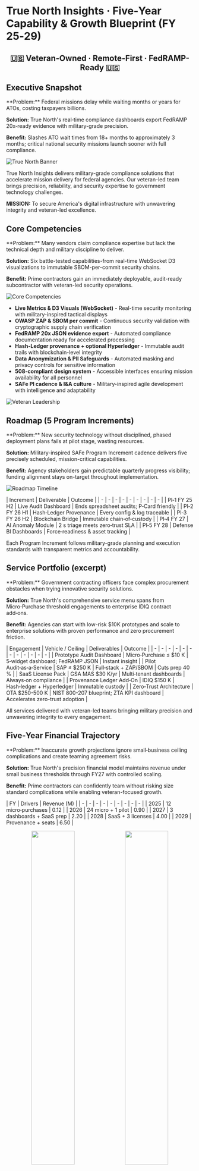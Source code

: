 # True North Insights · Five‑Year Capability & Growth Blueprint (FY 25‑29)

<div align='center'><h2>🇺🇸 Veteran-Owned · Remote-First · FedRAMP-Ready 🇺🇸</h2></div>

## Executive Snapshot

<div class='psb-box'>
<span class='problem'>**Problem:** </span>Federal missions delay while waiting months or years for ATOs, costing taxpayers billions.

<span class='solution'>**Solution:** </span>True North's real‑time compliance dashboards export FedRAMP 20x‑ready evidence with military-grade precision.

<span class='benefit'>**Benefit:** </span>Slashes ATO wait times from 18+ months to approximately 3 months; critical national security missions launch sooner with full compliance.
</div>

![True North Banner](charts/tni_banner.png)

True North Insights delivers military-grade compliance solutions that accelerate mission delivery for federal agencies. Our veteran-led team brings precision, reliability, and security expertise to government technology challenges.

**MISSION:** To secure America's digital infrastructure with unwavering integrity and veteran-led excellence.



## Core Competencies

<div class='psb-box'>
<span class='problem'>**Problem:** </span>Many vendors claim compliance expertise but lack the technical depth and military discipline to deliver.

<span class='solution'>**Solution:** </span>Six battle-tested capabilities-from real-time WebSocket D3 visualizations to immutable SBOM-per-commit security chains.

<span class='benefit'>**Benefit:** </span>Prime contractors gain an immediately deployable, audit-ready subcontractor with veteran-led security operations.
</div>

![Core Competencies](charts/competencies_pie.png)

- **Live Metrics & D3 Visuals (WebSocket)** - Real-time security monitoring with military-inspired tactical displays
- **OWASP ZAP & SBOM per commit** - Continuous security validation with cryptographic supply chain verification
- **FedRAMP 20x JSON evidence export** - Automated compliance documentation ready for accelerated processing
- **Hash-Ledger provenance + optional Hyperledger** - Immutable audit trails with blockchain-level integrity
- **Data Anonymization & PII Safeguards** - Automated masking and privacy controls for sensitive information
- **508-compliant design system** - Accessible interfaces ensuring mission availability for all personnel
- **SAFe PI cadence & I&A culture** - Military-inspired agile development with intelligence and adaptability

![Veteran Leadership](charts/veteran_leadership.png)

## Roadmap (5 Program Increments)

<div class='psb-box'>
<span class='problem'>**Problem:** </span>New security technology without disciplined, phased deployment plans fails at pilot stage, wasting resources.

<span class='solution'>**Solution:** </span>Military-inspired SAFe Program Increment cadence delivers five precisely scheduled, mission-critical capabilities.

<span class='benefit'>**Benefit:** </span>Agency stakeholders gain predictable quarterly progress visibility; funding alignment stays on-target throughout implementation.
</div>

![Roadmap Timeline](charts/roadmap_gantt.png)

| Increment | Deliverable | Outcome |
| - | - | - | - | - | - | - | - | - |
| PI‑1 FY 25 H2 | Live Audit Dashboard | Ends spreadsheet audits; P‑Card friendly |
| PI‑2 FY 26 H1 | Hash‑Ledger Provenance | Every config & log traceable |
| PI‑3 FY 26 H2 | Blockchain Bridge | Immutable chain‑of‑custody |
| PI‑4 FY 27 | AI Anomaly Module | 2 s triage meets zero‑trust SLA |
| PI‑5 FY 28 | Defense BI Dashboards | Force‑readiness & asset tracking |

Each Program Increment follows military-grade planning and execution standards with transparent metrics and accountability.

## Service Portfolio (excerpt)

<div class='psb-box'>
<span class='problem'>**Problem:** </span>Government contracting officers face complex procurement obstacles when trying innovative security solutions.

<span class='solution'>**Solution:** </span>True North's comprehensive service menu spans from Micro‑Purchase threshold engagements to enterprise IDIQ contract add‑ons.

<span class='benefit'>**Benefit:** </span>Agencies can start with low-risk $10K prototypes and scale to enterprise solutions with proven performance and zero procurement friction.
</div>

| Engagement | Vehicle / Ceiling | Deliverables | Outcome |
| - | - | - | - | - | - | - | - | - | - | - | - |
| Prototype Audit Dashboard | Micro‑Purchase ≤ $10 K | 5‑widget dashboard; FedRAMP JSON | Instant insight |
| Pilot Audit‑as‑a‑Service | SAP ≤ $250 K | Full‑stack + ZAP/SBOM | Cuts prep 40 % |
| SaaS License Pack | GSA MAS $30 K/yr | Multi‑tenant dashboards | Always‑on compliance |
| Provenance Ledger Add‑On | IDIQ $150 K | Hash‑ledger + Hyperledger | Immutable custody |
| Zero‑Trust Architecture | OTA $250-500 K | NIST 800-207 blueprint; ZTA KPI dashboard | Accelerates zero-trust adoption |

All services delivered with veteran-led teams bringing military precision and unwavering integrity to every engagement.

## Five‑Year Financial Trajectory

<div class='psb-box'>
<span class='problem'>**Problem:** </span>Inaccurate growth projections ignore small‑business ceiling complications and create teaming agreement risks.

<span class='solution'>**Solution:** </span>True North's precision financial model maintains revenue under small business thresholds through FY27 with controlled scaling.

<span class='benefit'>**Benefit:** </span>Prime contractors can confidently team without risking size standard complications while enabling veteran-focused growth.
</div>

| FY | Drivers | Revenue (M) |
| - | - | - | - | - | - | - | - | - |
| 2025 | 12 micro‑purchases | 0.12 |
| 2026 | 24 micro + 1 pilot | 0.90 |
| 2027 | 3 dashboards + SaaS prep | 2.20 |
| 2028 | SaaS + 3 licenses | 4.00 |
| 2029 | Provenance + seats | 6.50 |

<div align='center'><img src='charts/revenue.png' width='48%' style='margin-right:10px'><img src='charts/staff.png' width='48%'></div>

<div align='center'><img src='charts/revenue_split.png' width='60%'></div>

## FedRAMP 20x Impact

<div class='psb-box'>
<span class='problem'>**Problem:** </span>Manual security compliance processes and paper-based evidence packages create massive authorization backlogs.

<span class='solution'>**Solution:** </span>True North's tactical dashboards continuously emit OSCAL JSON evidence compatible with FedRAMP 20x automated processing.

<span class='benefit'>**Benefit:** </span>Revolutionary improvement cuts Moderate Authority to Operate timeline by approximately 83%, enabling faster mission execution.
</div>

<div align='center'><img src='charts/ato_timeline.png' width='100%'></div>

The FedRAMP 20x initiative modernizes cloud service authorization through automation. True North's solutions are specifically designed to integrate with this process, providing machine-readable OSCAL documentation that dramatically accelerates authorization timelines.

## Security Metrics Impact

<div class='psb-box'>
<span class='problem'>**Problem:** </span>Organizations struggle to demonstrate security ROI with traditional compliance approaches.

<span class='solution'>**Solution:** </span>True North's continuous monitoring provides real-time security improvement metrics tied to mission outcomes.

<span class='benefit'>**Benefit:** </span>Leadership gains quantifiable evidence of security posture improvement and clear financial return on security investment.
</div>

<div align='center'><img src='charts/security_incidents.png' width='48%' style='margin-right:10px'><img src='charts/compliance_time.png' width='48%'></div>

<div align='center'><img src='charts/cost_savings.png' width='60%'></div>

True North's approach delivers quantifiable security improvements and measurable return on investment. Our military-precision metrics provide leadership with the insight needed to make informed security decisions and demonstrate tangible value to stakeholders.

## Veteran Leadership Advantage

<div class='psb-box'>
<span class='problem'>**Problem:** </span>Technical teams often lack the disciplined leadership needed for high-stakes security implementations.

<span class='solution'>**Solution:** </span>True North brings legendary work ethic and military precision to every engagement with battle-tested processes.

<span class='benefit'>**Benefit:** </span>Agencies gain the proven reliability of America's heartland veterans who understand both the mission and the technology at stake.
</div>

True North Insights is proudly 100% Army veteran-owned and operated, bringing military discipline and legendary work ethic to government technology solutions. Our leadership team includes veterans who embody the 'Be Legendary' spirit in every engagement with federal agencies.

**Core Values:**
- **Integrity:** Unwavering commitment to truth and ethical standards
- **Excellence:** Military-grade precision with heartland reliability
- **Service:** Putting mission and country first
- **Innovation:** American ingenuity solving complex challenges



**"Hoorah! We bring legendary commitment to your technology mission."**

## FY25 Q4 Project Implementation

<div class='psb-box'>
<span class='problem'>**Problem:** </span>New programs struggle with first-time implementation and establishing trust with stakeholders.

<span class='solution'>**Solution:** </span>True North provides a clear, predictable delivery timeline with defined milestones and military precision.

<span class='benefit'>**Benefit:** </span>Clients receive transparent progress tracking and early confidence in delivery capabilities.
</div>

![Q4 Project Timeline](charts/q4_timeline.png)

Our first micro-purchase project delivers a **FedRAMP 20x JSON Export Proof-of-Concept** with the following phases:

| Timeframe | Phase | Deliverables |
| - | - | - | - | - | - | - | - | - |
| July 1-7, 2025 | Kick-off & Planning | Charter; schema documentation |
| July 8 - Aug 15, 2025 | Core Implementation | Working script + Angular component |
| Aug 16 - Sep 15, 2025 | CI/CD Integration | GitLab CI jobs; validation reports |
| Sep 16-25, 2025 | Documentation & Training | README; OpenAPI spec; training |
| Sep 26-30, 2025 | Demo & Closeout | Stakeholder demo; feedback capture |

This initial project serves as a foundation for future engagements and demonstrates our military-precision delivery capabilities.

## Go-to-Market Strategy

<div class='psb-box'>
<span class='problem'>**Problem:** </span>Innovative security startups struggle to establish credibility and access federal contract vehicles.

<span class='solution'>**Solution:** </span>True North employs a phased approach leveraging veteran networks and legendary business ethic for precise channel targeting.

<span class='benefit'>**Benefit:** </span>Low-risk entry points for clients and predictable growth for True North's veteran-led team from America's heartland.
</div>

True North's go-to-market approach leverages our veteran network and legendary business ethic:

- **Anchor Pilots:** Strategic pilots with defense agencies (micro-purchases)
- **Thought Leadership:** "Road to Immutable Audit" blog series & Bunker Labs program
- **Delivery Cadence:** Quarterly PI Planning with Inspect-&-Adapt cycles every 8-12 weeks
- **Veteran Network:** Leveraging connections from military service for introductions to prime contractors
- **Strategic Location:** Midwest headquarters provides additional contracting advantages
- **Legendary Advantage:** Bringing "Be Legendary" work ethic to every federal engagement

Our approach exemplifies heartland values: starting small, proving our worth through honest work, and growing based on earned trust and proven performance.

---
<div align='center'><p><strong>True North Insights, LLC</strong> | Proud to serve America's technology needs</p>
<p><strong>Contact:</strong> jeffreysanford@gmail.com | <strong>Website:</strong> www.truenorthinsights.com</p></div>